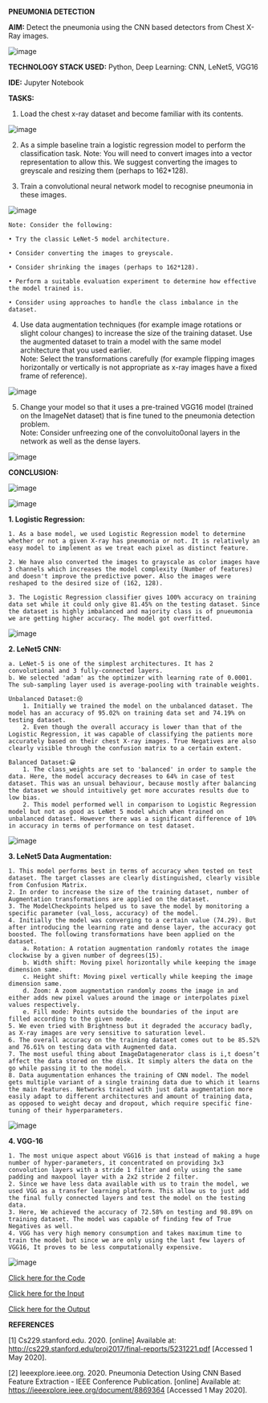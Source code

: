 **PNEUMONIA DETECTION**

**AIM:** Detect the pneumonia using the CNN based detectors from Chest X-Ray images.

![image](https://user-images.githubusercontent.com/38240162/87241592-ab486c00-c41c-11ea-86d9-8dea1dcb0b55.png)

**TECHNOLOGY STACK USED:** Python, Deep Learning: CNN, LeNet5, VGG16

**IDE:** Jupyter Notebook

**TASKS:**

1. Load the chest x-ray dataset and become familiar with its contents. 

![image](https://user-images.githubusercontent.com/38240162/87242256-e64d9e00-c422-11ea-9dc2-e165f3c4edf0.png)

2. As a simple baseline train a logistic regression model to perform the classification task.
    Note: You will need to convert images into a vector representation to allow this. We suggest converting the images to greyscale and resizing them (perhaps to 162*128).

3. Train a convolutional neural network model to recognise pneumonia in these images.

![image](https://user-images.githubusercontent.com/38240162/87241701-aa640a00-c41d-11ea-90b8-a7878e0d4699.png)

    Note: Consider the following:
    
    • Try the classic LeNet-5 model architecture.
    
    • Consider converting the images to greyscale.
    
    • Consider shrinking the images (perhaps to 162*128).
    
    • Perform a suitable evaluation experiment to determine how effective the model trained is.
    
    • Consider using approaches to handle the class imbalance in the dataset.

4. Use data augmentation techniques (for example image rotations or slight colour changes) to increase the size of the training dataset. Use the augmented dataset to train a model with the same model architecture that you used earlier.    
    Note: Select the transformations carefully (for example flipping images horizontally or vertically is not appropriate as x-ray images have a fixed frame of reference).

![image](https://user-images.githubusercontent.com/38240162/87242043-02504000-c421-11ea-9a8a-c63700907957.png)


5. Change your model so that it uses a pre-trained VGG16 model (trained on the ImageNet dataset) that is fine tuned to the pneumonia detection problem.  
    Note: Consider unfreezing one of the convoluito0onal layers in the network as well as the dense layers.
    
 ![image](https://user-images.githubusercontent.com/38240162/87242180-51e33b80-c422-11ea-9181-e9f4de497ac6.png)
    
    
**CONCLUSION:**    

![image](https://user-images.githubusercontent.com/38240162/87241639-05493180-c41d-11ea-8bbf-54f3ad1a88e3.png)

    
![image](https://user-images.githubusercontent.com/38240162/87241650-1d20b580-c41d-11ea-9d4b-11751ce3db96.png)

**1. Logistic Regression:**

    1. As a base model, we used Logistic Regression model to determine whether or not a given X-ray has pneumonia or not. It is relatively an easy model to implement as we treat each pixel as distinct feature.

    2. We have also converted the images to grayscale as color images have 3 channels which increases the model complexity (Number of features) and doesn't improve the predictive power. Also the images were reshaped to the desired size of (162, 128).

    3. The Logistic Regression classifier gives 100% accuracy on training data set while it could only give 81.45% on the testing dataset. Since the dataset is highly imbalanced and majority class is of pnueumonia we are getting higher accuracy. The model got overfitted.
    
![image](https://user-images.githubusercontent.com/38240162/87241686-8274a680-c41d-11ea-9a3e-eadc67165998.png)

    
**2. LeNet5 CNN:**

    a. LeNet-5 is one of the simplest architectures. It has 2 convolutional and 3 fully-connected layers.
    b. We selected 'adam' as the optimizer with learning rate of 0.0001. The sub-sampling layer used is average-pooling with trainable weights.
    
    Unbalanced Dataset:😢
        1. Initially we trained the model on the unbalanced dataset. The model has an accuracy of 95.02% on training data set and 74.19% on testing dataset.
        2. Even though the overall accuracy is lower than that of the Logistic Regression, it was capable of classifying the patients more accurately based on their chest X-ray images. True Negatives are also clearly visible through the confusion matrix to a certain extent.

    Balanced Dataset:😀
        1. The class_weights are set to 'balanced' in order to sample the data. Here, the model accuracy decreases to 64% in case of test dataset. This was an unsual behaviour, because mostly after balancing the dataset we should intuitively get more accurates results due to low bias.
        2. This model performed well in comparison to Logistic Regression model but not as good as LeNet 5 model which when trained on unbalanced dataset. However there was a significant difference of 10% in accuracy in terms of performance on test dataset.

![image](https://user-images.githubusercontent.com/38240162/87241710-ba7be980-c41d-11ea-83f2-f240bde4b6ca.png)

    
    
**3. LeNet5 Data Augmentation:**

    1. This model performs best in terms of accuracy when tested on test dataset. The target classes are clearly distinguished, clearly visible from Confusion Matrix.
    2. In order to increase the size of the training dataset, number of Augmentation transformations are applied on the dataset.
    3. The ModelCheckpoints helped us to save the model by monitoring a specific parameter (val_loss, accuracy) of the model.
    4. Initially the model was converging to a certain value (74.29). But after introducing the learning rate and dense layer, the accuracy got boosted. The following transformations have been applied on the dataset.
        a. Rotation: A rotation augmentation randomly rotates the image clockwise by a given number of degrees(15).
        b. Width shift: Moving pixel horizontally while keeping the image dimension same.
        c. Height shift: Moving pixel vertically while keeping the image dimension same.
        d. Zoom: A zoom augmentation randomly zooms the image in and either adds new pixel values around the image or interpolates pixel values respectively.
        e. Fill mode: Points outside the boundaries of the input are filled according to the given mode.
    5. We even tried with Brightness but it degraded the accuracy badly, as X-ray images are very sensitive to saturation level.
    6. The overall accuracy on the training dataset comes out to be 85.52% and 76.61% on testing data with Augmented data.
    7. The most useful thing about ImageDatagenerator class is i,t doesn’t affect the data stored on the disk. It simply alters the data on the go while passing it to the model.
    8. Data augumentation enhances the training of CNN model. The model gets multiple variant of a single training data due to which it learns the main features. Networks trained with just data augmentation more easily adapt to different architectures and amount of training data, as opposed to weight decay and dropout, which require specific fine-tuning of their hyperparameters.

![image](https://user-images.githubusercontent.com/38240162/87242055-1c8a1e00-c421-11ea-88b6-2d1caa211bf5.png)

**4. VGG-16**

    1. The most unique aspect about VGG16 is that instead of making a huge number of hyper-parameters, it concentrated on providing 3x3 convolution layers with a stride 1 filter and only using the same padding and maxpool layer with a 2x2 stride 2 filter.
    2. Since we have less data available with us to train the model, we used VGG as a transfer learning platform. This allow us to just add the final fully connected layers and test the model on the testing data.
    3. Here, We achieved the accuracy of 72.58% on testing and 98.89% on training dataset. The model was capable of finding few of True Negatives as well.
    4. VGG has very high memory consumption and takes maximum time to train the model but since we are only using the last few layers of VGG16, It proves to be less computationally expensive.

![image](https://user-images.githubusercontent.com/38240162/87242194-658ea200-c422-11ea-8d2c-cdb2116db195.png)


[Click here for the Code](https://github.com/ktyagi12/Projects/tree/master/PneumoniaDetection/code)

[Click here for the Input](https://github.com/ktyagi12/Projects/tree/master/PneumoniaDetection/input/chest_xray)

[Click here for the Output](https://github.com/ktyagi12/Projects/new/master/PneumoniaDetection/output)


**REFERENCES**

[1] Cs229.stanford.edu. 2020. [online] Available at: http://cs229.stanford.edu/proj2017/final-reports/5231221.pdf [Accessed 1 May 2020].

[2] Ieeexplore.ieee.org. 2020. Pneumonia Detection Using CNN Based Feature Extraction - IEEE Conference Publication. [online] Available at: https://ieeexplore.ieee.org/document/8869364 [Accessed 1 May 2020].
